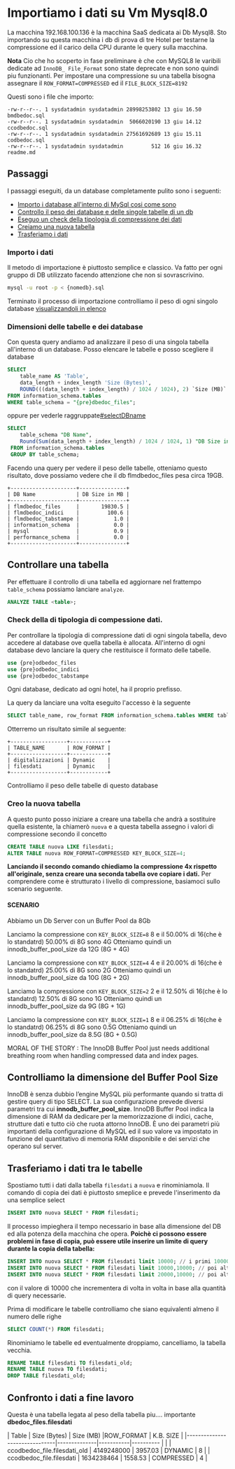 # Importiamo i dati su Vm Mysql8.0

La macchina 192.168.100.136 è la macchina SaaS dedicata ai Db Mysql8.
Sto importando su questa macchina i db di prova di tre Hotel per testarne la compressione ed il carico della CPU durante le query sulla macchina.

**Nota**
Cio che ho scoperto in fase preliminare è che con MySQL8 le varibili dedicate ad `InnoDB_ File_Format` sono state deprecate e non sono quindi piu funzionanti.
Per impostare una compressione su una tabella bisogna assegnare il `ROW_FORMAT=COMPRESSED` ed il `FILE_BLOCK_SIZE=8192`

Questi sono i file che importo:
```
-rw-r--r--. 1 sysdatadmin sysdatadmin 28998253802 13 giu 16.50 bmdbedoc.sql
-rw-r--r--. 1 sysdatadmin sysdatadmin  5066020190 13 giu 14.12 ccodbedoc.sql
-rw-r--r--. 1 sysdatadmin sysdatadmin 27561692689 13 giu 15.11 codbedoc.sql
-rw-r--r--. 1 sysdatadmin sysdatadmin         512 16 giu 16.32 readme.md
```

## Passaggi
I passaggi eseguiti, da un database completamente pulito sono i seguenti:
- [Importo i database all'interno di MySql cosi come sono](#importo-i-dati)
- [Controllo il peso dei database e delle singole tabelle di un db](#dimensioni-delle-tabelle-e-dei-database)
- [Eseguo un check della tipologia di compressione dei dati](#check-della-di-tipologia-di-compessione-dati)
- [Creiamo una nuova tabella](#creo-la-nuova-tabella)
- [Trasferiamo i dati](#trasferiamo-i-dati-tra-le-tabelle)


### Importo i dati
Il metodo di importazione è piuttosto semplice e classico. Va fatto per ogni gruppo di DB utilizzato facendo attenzione che non si sovrascrivino.
```sh
mysql -u root -p < {nomedb}.sql
```
Terminato il processo di importazione controlliamo il peso di ogni singolo database [visualizzandoli in elenco](Mysql%20Compress.md#selectDBname)




### Dimensioni delle tabelle e dei database
Con questa query andiamo ad analizzare il peso di una singola tabella all'interno di un database. Posso elencare le tabelle e posso scegliere il database
```sql
SELECT
    table_name AS 'Table',
    data_length + index_length 'Size (Bytes)',
    ROUND(((data_length + index_length) / 1024 / 1024), 2) `Size (MB)`
FROM information_schema.tables
WHERE table_schema = "{pre}dbedoc_files";
```
oppure per vederle raggruppate[#selectDBname]()
```sql 
SELECT 
    table_schema "DB Name",
    Round(Sum(data_length + index_length) / 1024 / 1024, 1) "DB Size in MB"
 FROM information_schema.tables
 GROUP BY table_schema;
```
Facendo una query per vedere il peso delle tabelle, otteniamo questo risultato, dove possiamo vedere che il db flmdbedoc_files pesa circa 19GB.
```
+---------------------+---------------+
| DB Name             | DB Size in MB |
+---------------------+---------------+
| flmdbedoc_files     |       19830.5 |
| flmdbedoc_indici    |         100.6 |
| flmdbedoc_tabstampe |           1.0 |
| information_schema  |           0.0 |
| mysql               |           0.9 |
| performance_schema  |           0.0 |
+---------------------+---------------+
```

## Controllare una tabella
Per effettuare il controllo di una tabella ed aggiornare nel frattempo `table_schema` possiamo lanciare `analyze`.
```sql
ANALYZE TABLE <table>;
```

### Check della di tipologia di compessione dati.
Per controllare la tipologia di compressione dati di ogni singola tabella, devo accedere al database ove quella tabella è allocata.
All'interno di ogni database devo lanciare la query che restituisce il formato delle tabelle.
```sql
use {pre}odbedoc_files
use {pre}odbedoc_indici
use {pre}odbedoc_tabstampe
```
Ogni database, dedicato ad ogni hotel, ha il proprio prefisso.

La query da lanciare una volta eseguito l'accesso  è la seguente
```sql
SELECT table_name, row_format FROM information_schema.tables WHERE table_schema=DATABASE();
```
Otterremo un risultato simile al seguente:
```
+------------------+------------+
| TABLE_NAME       | ROW_FORMAT |
+------------------+------------+
| digitalizzazioni | Dynamic    |
| filesdati        | Dynamic    |
+------------------+------------+
```
 Controlliamo il peso delle tabelle di questo database


 ### Creo la nuova tabella
 A questo punto posso iniziare a creare una tabella che andrà a sostituire quella esistente, la chiamerò `nuova` e a questa tabella assegno i valori di compressione secondo il concetto 

 ```sql
 CREATE TABLE nuova LIKE filesdati; 
 ALTER TABLE nuova ROW_FORMAT=COMPRESSED KEY_BLOCK_SIZE=4; 
 ```
**Lanciando il secondo comando chiediamo la compressione 4x rispetto all'originale, senza creare una seconda tabella ove copiare i dati.**
Per comprendere come è strutturato i livello di compressione, basiamoci sullo scenario seguente.

#### SCENARIO
Abbiamo un Db Server con un Buffer Pool da 8Gb

Lanciamo la compressione con `KEY_BLOCK_SIZE=8`
8 e il 50.00% di 16(che è lo standatrd)
50.00% di 8G sono 4G
Otteniamo quindi un  innodb_buffer_pool_size da 12G (8G + 4G)

Lanciamo la compressione con `KEY_BLOCK_SIZE=4`
4 e il 20.00% di 16(che è lo standatrd)
25.00% di 8G sono 2G
Otteniamo quindi un  innodb_buffer_pool_size da 10G (8G + 2G)

Lanciamo la compressione con `KEY_BLOCK_SIZE=2`
2 e il 12.50% di 16(che è lo standatrd)
12.50% di 8G sono 1G
Otteniamo quindi un  innodb_buffer_pool_size da 9G (8G + 1G)

Lanciamo la compressione con `KEY_BLOCK_SIZE=1`
8 e il 06.25% di 16(che è lo standatrd)
06.25% di 8G sono 0.5G
Otteniamo quindi un  innodb_buffer_pool_size da 8.5G (8G + 0.5G)

MORAL OF THE STORY : The InnoDB Buffer Pool just needs additional breathing room when handling compressed data and index pages.

## Controlliamo la dimensione del Buffer Pool Size
InnoDB è senza dubbio l’engine MySQL più performante quando si tratta di gestire query di tipo SELECT. La sua configurazione prevede diversi parametri tra cui **innodb_buffer_pool_size**.
InnoDB Buffer Pool indica la dimensione di RAM da dedicare per la memorizzazione di indici, cache, strutture dati e tutto ciò che ruota attorno InnoDB.
È uno dei parametri più importanti della configurazione di MySQL ed il suo valore va impostato in funzione del quantitativo di memoria RAM disponibile e dei servizi che operano sul server.

## Trasferiamo i dati tra le tabelle

Spostiamo tutti i dati dalla tabella `filesdati` a `nuova` e rinominiamola.
Il comando di copia dei dati è piuttosto smeplice e prevede l'inserimento da una semplice select
```sql
INSERT INTO nuova SELECT * FROM filesdati;
```
Il processo impieghera il tempo  necessario in base alla dimensione del DB ed alla potenza della macchina che opera.
**Poichè ci possono essere problemi in fase di copia, può essere utile inserire un limite di query durante la copia della tabella:**
```sql 
INSERT INTO nuova SELECT * FROM filesdati limit 10000; // i primi 10000
INSERT INTO nuova SELECT * FROM filesdati limit 10000,10000; // poi altri 10000 partendo da 10000
INSERT INTO nuova SELECT * FROM filesdati limit 20000,10000; // poi altri 10000 partendo da 20000
```
con il valore di 10000 che incrementera di volta in volta in base alla quantità di query necessarie.

Prima di modificare le tabelle controlliamo che siano equivalenti almeno il numero delle righe
```sql
SELECT COUNT(*) FROM filesdati;
```

Rinominiamo le tabelle ed eventualmente droppiamo, cancelliamo, la tabella vecchia.
```sql
RENAME TABLE filesdati TO filesdati_old;
RENAME TABLE nuova TO filesdati;
DROP TABLE filesdati_old;
```




## Confronto i dati a fine lavoro

Questa è una tabella legata al peso della tabella piu.... importante **dbedoc_files.filesdati**

| Table                         | Size (Bytes) | Size (MB) |ROW_FORMAT  | K.B. SIZE |
|-------------------------------|--------------|-----------|----------  |           |
| ccodbedoc_file.filesdati_old  |   4149248000 |   3957.03 | DYNAMIC    |   8       |
| ccodbedoc_file.filesdati      |   1634238464 |   1558.53 | COMPRESSED |   4       |



